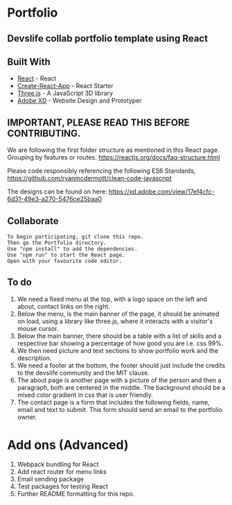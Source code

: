 # Portfolio
## Devslife collab portfolio template using React

## Built With

* [React](https://reactjs.org/) - React
* [Create-React-App](https://github.com/facebook/create-react-app) - React Starter
* [Three.js](https://threejs.org/) - A JavaScript 3D library
* [Adobe XD](https://www.adobe.com/products/xd.html) - Website Design and Prototyper

## IMPORTANT, PLEASE READ THIS BEFORE CONTRIBUTING.

We are following the first folder structure as mentioned in this React page.
Grouping by features or routes.
https://reactjs.org/docs/faq-structure.html

Please code responsibly referencing the following ES6 Standards, https://github.com/ryanmcdermott/clean-code-javascript

The designs can be found on here: https://xd.adobe.com/view/17ef4cfc-6d31-49e3-a270-5476ce25baa0

## Collaborate

```
To begin participating, git clone this repo.
Then go the Portfolio directory.
Use "npm install" to add the dependencies.   
Use "npm run" to start the React page.
Open with your favourite code editor.
```

## To do

1. We need a fixed menu at the top, with a logo space on the left and about, contact links on the right.  
2. Below the menu, is the main banner of the page, it should be animated on load, using a library like three.js, where it interacts with a visitor's mouse cursor.
3. Below the main banner, there should be a table with a list of skills and a respective bar showing a percentage of how good you are i.e. css 99%.
4. We then need picture and text sections to show portfolio work and the description.
5. We need a footer at the bottom, the footer should just include the credits to the devslife community and the MIT clause.
6. The about page is another page with a picture of the person and then a paragraph, both are centered in the middle. The background should be a mixed color gradient in css that is user friendly.
7. The contact page is a form that includes the following fields, name, email and text to submit. This form should send an email to the portfolio owner.

# Add ons (Advanced)
1. Webpack bundling for React
2. Add react router for menu links
3. Email sending package
4. Test packages for testing React
5. Further README formatting for this repo.
